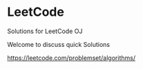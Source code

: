 # LeetCode
Solutions for LeetCode OJ

Welcome to discuss quick Solutions

https://leetcode.com/problemset/algorithms/
